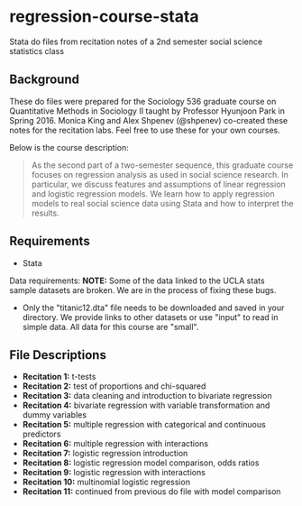 # regression-course-stata
Stata do files from recitation notes of a 2nd semester social science statistics class

Background
---------
These do files were prepared for the Sociology 536 graduate course on Quantitative Methods in Sociology II taught by Professor Hyunjoon Park in Spring 2016. Monica King and Alex Shpenev (@shpenev) co-created these notes for the recitation labs. Feel free to use these for your own courses.

Below is the course description:

>As the second part of a two-semester sequence, this graduate course focuses on regression analysis as used in social science research. In particular, we discuss features and assumptions of linear regression and logistic regression models. We learn how to apply regression models to real social science data using Stata and how to interpret the results.

Requirements
---------
- Stata

Data requirements:
**NOTE:** Some of the data linked to the UCLA stats sample datasets are broken. We are in the process of fixing these bugs.  
- Only the "titanic12.dta" file needs to be downloaded and saved in your directory. We provide links to other datasets or use "input" to read in simple data. All data for this course are "small". 

File Descriptions
--------
- **Recitation 1:** t-tests
- **Recitation 2:** test of proportions and chi-squared
- **Recitation 3:** data cleaning and introduction to bivariate regression
- **Recitation 4:** bivariate regression with variable transformation and dummy variables
- **Recitation 5:** multiple regression with categorical and continuous predictors
- **Recitation 6:** multiple regression with interactions
- **Recitation 7:** logistic regression introduction
- **Recitation 8:** logistic regression model comparison, odds ratios
- **Recitation 9:** logistic regression with interactions
- **Recitation 10:** multinomial logistic regression 
- **Recitation 11:** continued from previous do file with model comparison
